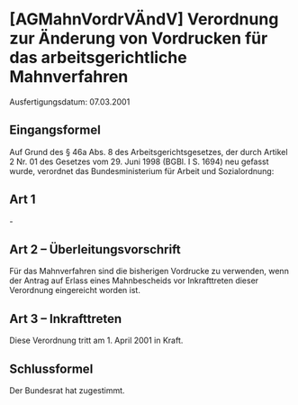 # [AGMahnVordrVÄndV] Verordnung zur Änderung von Vordrucken für das arbeitsgerichtliche Mahnverfahren

Ausfertigungsdatum: 07.03.2001

 

## Eingangsformel

Auf Grund des § 46a Abs. 8 des Arbeitsgerichtsgesetzes, der durch Artikel 2 Nr. 01 des Gesetzes vom 29. Juni 1998 (BGBl. I S. 1694) neu gefasst wurde, verordnet das Bundesministerium für Arbeit und Sozialordnung:


## Art 1

\-


## Art 2 – Überleitungsvorschrift

Für das Mahnverfahren sind die bisherigen Vordrucke zu verwenden, wenn der Antrag auf Erlass eines Mahnbescheids vor Inkrafttreten dieser Verordnung eingereicht worden ist.


## Art 3 – Inkrafttreten

Diese Verordnung tritt am 1. April 2001 in Kraft.


## Schlussformel

Der Bundesrat hat zugestimmt.
